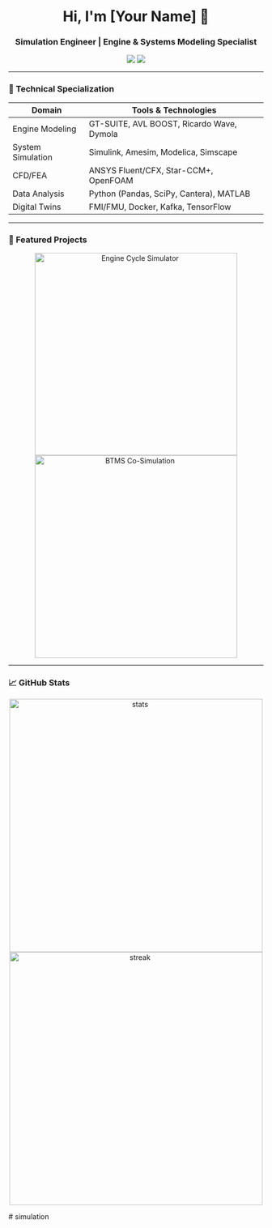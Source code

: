 <h1 align="center">Hi, I'm [Your Name] 👋</h1>
<h3 align="center">Simulation Engineer | Engine & Systems Modeling Specialist</h3>

<p align="center">
  <a href="https://linkedin.com/in/yourprofile"><img src="https://img.shields.io/badge/LinkedIn-0077B5?style=flat&logo=linkedin&logoColor=white"/></a>
  <a href="mailto:youremail@domain.com"><img src="https://img.shields.io/badge/Email-D14836?style=flat&logo=gmail&logoColor=white"/></a>
</p>

---

### 🔧 Technical Specialization
| **Domain**               | **Tools & Technologies**                          |
|--------------------------|--------------------------------------------------|
| Engine Modeling          | GT-SUITE, AVL BOOST, Ricardo Wave, Dymola        |
| System Simulation        | Simulink, Amesim, Modelica, Simscape             |
| CFD/FEA                  | ANSYS Fluent/CFX, Star-CCM+, OpenFOAM            |
| Data Analysis            | Python (Pandas, SciPy, Cantera), MATLAB          |
| Digital Twins            | FMI/FMU, Docker, Kafka, TensorFlow               |

---

### 🚀 Featured Projects
[comment]: # (Use project cards with links to your repositories)
<div align="center">
  <a href="https://github.com/yourusername/engine-cycle-simulator">
    <img src="https://github-readme-stats.vercel.app/api/pin/?username=yourusername&repo=engine-cycle-simulator&theme=dark" alt="Engine Cycle Simulator" width="400"/>
  </a>
  <a href="https://github.com/yourusername/btms-co-simulation">
    <img src="https://github-readme-stats.vercel.app/api/pin/?username=yourusername&repo=btms-co-simulation&theme=dark" alt="BTMS Co-Simulation" width="400"/>
  </a>
</div>

---

### 📈 GitHub Stats
<p align="center">
  <img src="https://github-readme-stats.vercel.app/api?username=yourusername&show_icons=true&theme=dark&count_private=true" alt="stats" width="500"/>
  <img src="https://github-readme-streak-stats.herokuapp.com/?user=yourusername&theme=dark" alt="streak" width="500"/>
</p># simulation
